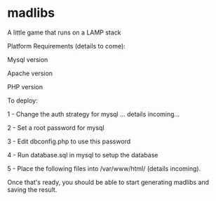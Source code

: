 # madlibs
A little game that runs on a LAMP stack

Platform Requirements (details to come):

Mysql version

Apache version

PHP version

To deploy:

1 - Change the auth strategy for mysql ... details incoming...

2 - Set a root password for mysql

3 - Edit dbconfig.php to use this password

4 - Run database.sql in mysql to setup the database

5 - Place the following files into /var/www/html/ (details incoming).

Once that's ready, you should be able to start generating madlibs and saving the result.
